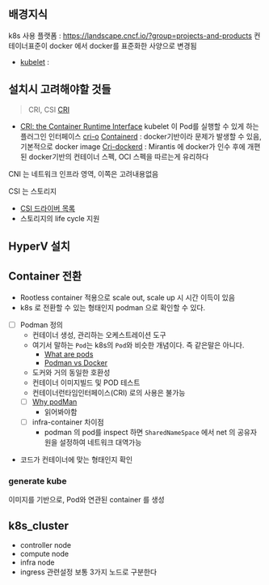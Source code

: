 ## 배경지식 
k8s 사용 플랫폼 : https://landscape.cncf.io/?group=projects-and-products
컨테이너표준이 docker 에서 docker를 표준화한 사양으로 변경됨

- [kubelet](https://kubernetes.io/docs/reference/command-line-tools-reference/kubelet/) :

## 설치시 고려해야할 것들
> CRI, CSI 
[CRI](https://kubernetes-csi.github.io/docs/drivers.html)
- [CRI: the Container Runtime Interface](https://github.com/kubernetes/community/blob/master/contributors/devel/sig-node/container-runtime-interface.md)
kubelet 이 Pod를 실행할 수 있게 하는 플러그인 인터페이스
[cri-o](https://cri-o.io/)
[Containerd](https://containerd.io/) : docker기반이라 문제가 발생할 수 있음, 기본적으로 docker image
[Cri-dockerd](https://github.com/Mirantis/cri-dockerd) : Mirantis 에 docker가 인수 후에 개편된 docker기반의 컨테이너 스펙, OCI 스펙을 따르는게 유리하다

CNI 는 네트워크 인프라 영역, 이쪽은 고려내용없음

CSI 는 스토리지
- [CSI 드라이버 목록](https://kubernetes-csi.github.io/docs/drivers.html)
- 스토리지의 life cycle 지원

## HyperV 설치

## Container 전환
- Rootless container 적용으로 scale out, scale up 시 시간 이득이 있음
- k8s 로 전환할 수 있는 형태인지 podman 으로 확인할 수 있다. 
- [ ] Podman 정의
  - 컨테이너 생성, 관리하는 오케스트레이션 도구
  - 여기서 말하는 `Pod`는 k8s의 `Pod`와 비슷한 개념이다. 즉 같은말은 아니다.
    - [What are pods](https://www.redhat.com/en/topics/containers/what-is-podman#what-are-pods)
    - [Podman vs Docker](https://www.redhat.com/en/topics/containers/what-is-podman#podman-vs-docker)
  - 도커와 거의 동일한 호환성
  - 컨테이너 이미지빌드 및 POD 테스트
  - 컨테이너런타임인터페이스(CRI) 로의 사용은 불가능
  - [ ] [Why podMan](https://www.redhat.com/en/topics/containers/what-is-podman#why-podman)
    - 읽어봐야함
  - [ ] infra-container 차이점
    - podman 의 pod를 inspect 하면 `SharedNameSpace` 에서 net 의 공유자원을 설정하여 네트워크 대역가능
- 코드가 컨테이너에 맞는 형태인지 확인

### generate kube
이미지를 기반으로, Pod와 연관된 container 를 생성

## k8s_cluster
- controller node
- compute node
- infra node
 - ingress 관련설정
보통 3가지 노드로 구분한다